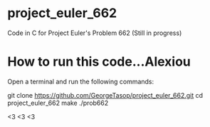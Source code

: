 # project_euler_662
Code in C for Project Euler's Problem 662
(Still in progress)

# How to run this code...Alexiou
Open a terminal and run the following commands:

git clone https://github.com/GeorgeTasop/project_euler_662.git
cd project_euler_662
make
./prob662

<3 <3 <3
